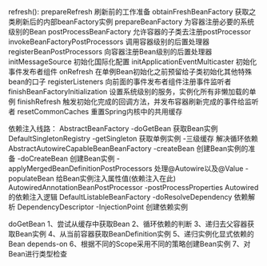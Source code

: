 refresh():
    prepareRefresh 刷新前的工作准备
    obtainFreshBeanFactory 获取之类刷新后的内部beanFactory实例
    prepareBeanFactory 为容器注册必要的系统级别的Bean
    postProcessBeanFactory 允许容器的子类去注册postProcessor
    invokeBeanFactoryPostProcessors 调用容器级别的后置处理器
    registerBeanPostProcessors 向容器注册Bean级别的后置处理器
    initMessageSource 初始化国际化配置
    initApplicationEventMulticaster 初始化事件发布者组件
    onRefresh 在单例Bean初始化之前预留给子类初始化其他特殊bean的口子
    registerListeners 向前面的事件发布者组件注册事件监听者
    finishBeanFactoryInitialization 设置系统级别的服务，实例化所有非懒加载的单例
    finishRefresh 触发初始化完成的回调方法，并发布容器刷新完成的事件给监听者
    resetCommonCaches 重置Spring内核中的共用缓存
    
    
依赖注入线路：
    AbstractBeanFactory  -doGetBean  获取Bean实例
    DefaultSingletonRegistry  -getSingleton  获取单例实例
                              -三级缓存  解决循环依赖
    AbstractAutowireCapableBeanBeanFactory  -createBean  创建Bean实例的准备
                                            -doCreateBean  创建Bean实例
                                            -applyMergedBeanDefinitionPostProcessors  处理@Autowire以及@Value
                                            -populateBean 给Bean实例注入属性值(依赖注入在此)
    AutowiredAnnotationBeanPostProcessor    -postProcessProperties Autowired的依赖注入逻辑
    DefaultListableBeanFactory              -doResolveDependency  依赖解析
    DependencyDescriptor                    -InjectionPoint     创建依赖实例
    
    
    
doGetBean
    1、尝试从缓存中获取Bean
    2、循环依赖的判断
    3、递归去父容器获取Bean实例
    4、从当前容器获取BeanDefinition实例
    5、递归实例化显式依赖的Bean depends-on
    6、根据不同的Scope采用不同的策略创建Bean实例
    7、对Bean进行类型检查